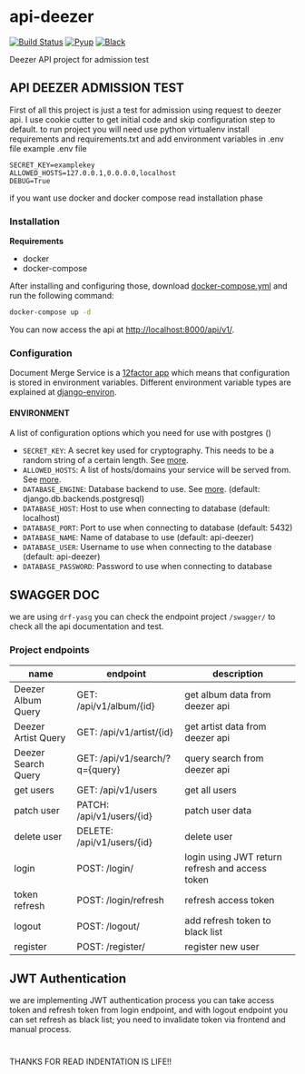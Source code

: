 # api-deezer

[![Build Status](https://travis-ci.com/ramses132/api-deezer.svg?branch=master)](https://travis-ci.com/ramses132/api-deezer)
[![Pyup](https://pyup.io/repos/github/ramses132/api-deezer/shield.svg)](https://pyup.io/account/repos/github/ramses132/api-deezer/)
[![Black](https://img.shields.io/badge/code%20style-black-000000.svg)](ramses.api-deezer.com)

Deezer API project for admission test

## API DEEZER ADMISSION TEST
First of all this project is just a test for admission using request to deezer api.
I use cookie cutter to get initial code and skip configuration step to default.
to run project you will need use python virtualenv install requirements and requirements.txt and add environment variables in .env file
example .env file

```
SECRET_KEY=examplekey
ALLOWED_HOSTS=127.0.0.1,0.0.0.0,localhost
DEBUG=True
```

if you want use docker and docker compose read installation phase

### Installation

**Requirements**
* docker
* docker-compose

After installing and configuring those, download [docker-compose.yml](https://raw.githubusercontent.com/ramses132/api-deezer/master/docker-compose.yml) and run the following command:

```bash
docker-compose up -d
```

You can now access the api at [http://localhost:8000/api/v1/](http://localhost:8000/api/v1/).

### Configuration

Document Merge Service is a [12factor app](https://12factor.net/) which means that configuration is stored in environment variables.
Different environment variable types are explained at [django-environ](https://github.com/joke2k/django-environ#supported-types).

#### ENVIRONMENT

A list of configuration options which you need for use with postgres ()

* `SECRET_KEY`: A secret key used for cryptography. This needs to be a random string of a certain length. See [more](https://docs.djangoproject.com/en/2.1/ref/settings/#std:setting-SECRET_KEY).
* `ALLOWED_HOSTS`: A list of hosts/domains your service will be served from. See [more](https://docs.djangoproject.com/en/2.1/ref/settings/#allowed-hosts).
* `DATABASE_ENGINE`: Database backend to use. See [more](https://docs.djangoproject.com/en/2.1/ref/settings/#std:setting-DATABASE-ENGINE). (default: django.db.backends.postgresql)
* `DATABASE_HOST`: Host to use when connecting to database (default: localhost)
* `DATABASE_PORT`: Port to use when connecting to database (default: 5432)
* `DATABASE_NAME`: Name of database to use (default: api-deezer)
* `DATABASE_USER`: Username to use when connecting to the database (default: api-deezer)
* `DATABASE_PASSWORD`: Password to use when connecting to database


## SWAGGER DOC
we are using `drf-yasg` you can check the endpoint project `/swagger/` to check all the api documentation and test. 

### Project endpoints

| name                | endpoint                       | description                                     |
|---------------------|--------------------------------|-------------------------------------------------|
| Deezer Album Query  | GET: /api/v1/album/{id}        | get album data from deezer api                  |
| Deezer Artist Query | GET: /api/v1/artist/{id}       | get artist data from deezer api                 |
| Deezer Search Query | GET: /api/v1/search/?q={query} | query search from deezer api                    |
| get users           | GET: /api/v1/users             | get all users                                   |
| patch user          | PATCH: /api/v1/users/{id}      | patch user data                                 |
| delete user         | DELETE: /api/v1/users/{id}     | delete user                                     |
| login               | POST: /login/                  | login using JWT return refresh and access token |
| token refresh       | POST: /login/refresh           | refresh access token                            |
| logout              | POST: /logout/                 | add refresh token to black list                 |
| register            | POST: /register/               | register new user                               |

## JWT Authentication
we are implementing JWT authentication process you can take access token and refresh token from login endpoint, and with logout endpoint you can set refresh as black list; you need to invalidate token via frontend and manual process.

#

THANKS FOR READ INDENTATION IS LIFE!!